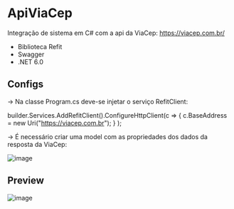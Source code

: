 # ApiViaCep

Integração de sistema em C# com a api da ViaCep: https://viacep.com.br/

- Biblioteca Refit
- Swagger
- .NET 6.0

## Configs

 -> Na classe Program.cs deve-se injetar o serviço RefitClient:
  
  builder.Services.AddRefitClient<IViaCepIntegracaoRefit>().ConfigureHttpClient(c =>
            {
                c.BaseAddress = new Uri("https://viacep.com.br");
            }
            );

->  É necessário criar uma model com as propriedades dos dados da resposta da ViaCep:
  
![image](https://github.com/365rafael/ApiViaCep/assets/97065934/e2a28c8d-056c-42b2-aab8-022cd61aad9b)


## Preview
    
![image](https://github.com/365rafael/ApiViaCep/assets/97065934/23c75476-4616-4129-a82c-5aa03bfde0ec)
